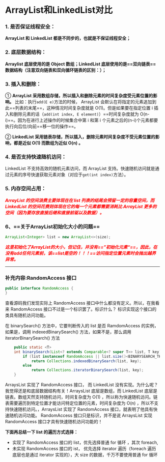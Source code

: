 # ArrayList和LinkedList对比

### **1. 是否保证线程安全：**

 **ArrayList 和 LinkedList 都是不同步的，也就是不保证线程安全；**

### **2. 底层数据结构：** 

**Arraylist 底层使用的是 Object 数组；LinkedList 底层使用的是==双向链表==数据结构（注意双向链表和双向循环链表的区别：）；**

### **3. 插入和删除：**

① **ArrayList 采用数组存储，所以插入和删除元素的时间复杂度受元素位置的影响。** 比如：执行`add(E e)`方法的时候， ArrayList 会默认在将指定的元素追加到此==列表的末尾==，这种情况时间复杂度就是 O(1)。但是如果要在指定位置 i 插入和删除元素的话（`add(int index, E element)`）==时间复杂度就为 O(n-i)==。因为在进行上述操作的时候集合中第 i 和第 i 个元素之后的(n-i)个元素都要执行向后位/向前==移一位的操作==。 

② **LinkedList 采用链表存储，所以插入，删除元素时间复杂度不受元素位置的影响，都是近似 O(1) 而数组为近似 O(n) 。**

### **4. 是否支持快速随机访问：** 

LinkedList 不支持高效的随机元素访问，而 ArrayList 支持。快速随机访问就是通过元素的序号快速获取元素对象（对应于`get(int index)`方法）。

### **5. 内存空间占用：**

**<font color='red'>*ArrayList 的空间浪费主要体现在在 list 列表的结尾会预留一定的容量空间，而 LinkedList 的空间花费则体现在它的每一个元素都需要消耗比 ArrayList 更多的空间（因为要存放直接后继和直接前驱以及数据）。*</font>**



### 6、==关于ArrayList初始化大小的问题==

```java
ArrayList<Integer> list = new ArrayList<>(size);
```

***<font color='red'>这里初始化了ArrayList的大小，但记住，并没有==”初始化元素“==，因此，在没有add任何元素前，该==list是空的！！！==访问指定位置元素时会抛出越界异常。</font>***

------



### **补充内容:RandomAccess 接口**

```java
public interface RandomAccess {
}
```

查看源码我们发现实际上 RandomAccess 接口中什么都没有定义。所以，在我看来 RandomAccess 接口不过是一个标识罢了。标识什么？ 标识实现这个接口的类具有随机访问功能。

在 binarySearch() 方法中，它要判断传入的 list 是否 RamdomAccess 的实例，如果是，调用 indexedBinarySearch() 方法，如果不是，那么调用 iteratorBinarySearch() 方法

```java
    public static <T>
    int binarySearch(List<? extends Comparable<? super T>> list, T key) {
        if (list instanceof RandomAccess || list.size()<BINARYSEARCH_THRESHOLD)
            return Collections.indexedBinarySearch(list, key);
        else
            return Collections.iteratorBinarySearch(list, key);
    }
```

ArraysList 实现了 RandomAccess 接口， 而 LinkedList 没有实现。为什么呢？我觉得还是和底层数据结构有关！ArraysList 底层是数组，而 LinkedList 底层是链表。数组天然支持随机访问，时间复杂度为 O(1) ，所以称为快速随机访问。链表需要遍历到特定位置才能访问特定位置的元素，时间复杂度为 O(n) ，所以不支持快速随机访问。，ArraysList 实现了 RandomAccess 接口，就表明了他具有快速随机访问功能。 RandomAccess 接口只是标识，并不是说 ArraysList 实现 RandomAccess 接口才具有快速随机访问功能的！

**下面再总结一下 list 的遍历方式选择：**

- 实现了 RandomAccess 接口的 list，优先选择普通 for 循环 ，其次 foreach,
- 未实现 RandomAccess 接口的 ist， 优先选择 iterator 遍历（foreach 遍历底层也是通过 iterator 实现的），大 size 的数据，千万不要使用普通 for 循环

